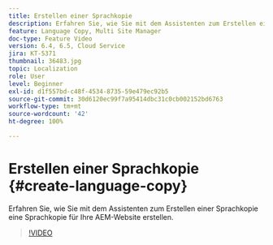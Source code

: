 ```yaml
---
title: Erstellen einer Sprachkopie
description: Erfahren Sie, wie Sie mit dem Assistenten zum Erstellen einer Sprachkopie eine Sprachkopie für Ihre AEM-Website erstellen.
feature: Language Copy, Multi Site Manager
doc-type: Feature Video
version: 6.4, 6.5, Cloud Service
jira: KT-5371
thumbnail: 36483.jpg
topic: Localization
role: User
level: Beginner
exl-id: d1f557bd-c48f-4534-8735-59e479ec92b5
source-git-commit: 30d6120ec99f7a95414dbc31c0cb002152bd6763
workflow-type: tm+mt
source-wordcount: '42'
ht-degree: 100%

---
```


# Erstellen einer Sprachkopie {#create-language-copy}

Erfahren Sie, wie Sie mit dem Assistenten zum Erstellen einer Sprachkopie eine Sprachkopie für Ihre AEM-Website erstellen.

>[!VIDEO](https://video.tv.adobe.com/v/36483?quality=12&learn=on)
